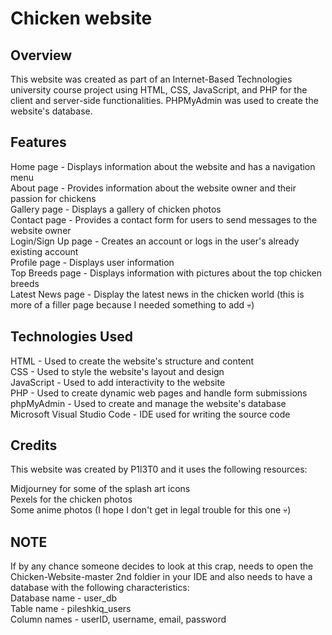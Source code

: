 # Chicken website

## Overview

This website was created as part of an Internet-Based Technologies university course project using HTML, CSS, JavaScript,
and PHP for the client and server-side functionalities. PHPMyAdmin was used to create the website's database. <br>

## Features

Home page - Displays information about the website and has a navigation menu <br>
About page - Provides information about the website owner and their passion for chickens <br>
Gallery page - Displays a gallery of chicken photos <br>
Contact page - Provides a contact form for users to send messages to the website owner <br>
Login/Sign Up page - Creates an account or logs in the user's already existing account <br>
Profile page - Displays user information <br>
Top Breeds page - Displays information with pictures about the top chicken breeds <br>
Latest News page - Display the latest news in the chicken world (this is more of a filler page because I needed something to add 💀) <br>

## Technologies Used

HTML - Used to create the website's structure and content <br>
CSS - Used to style the website's layout and design <br>
JavaScript - Used to add interactivity to the website <br>
PHP - Used to create dynamic web pages and handle form submissions <br>
phpMyAdmin - Used to create and manage the website's database <br>
Microsoft Visual Studio Code - IDE used for writing the source code

## Credits

This website was created by P1l3T0 and it uses the following resources: <br>

Midjourney for some of the splash art icons <br>
Pexels for the chicken photos <br>
Some anime photos (I hope I don't get in legal trouble for this one 💀)

## NOTE

If by any chance someone decides to look at this crap, needs to open the Chicken-Website-master 2nd foldier in your IDE and also
needs to have a database with the following characteristics: <br>
Database name - user_db <br>
Table name - pileshkiq_users <br>
Column names - userID, username, email, password
